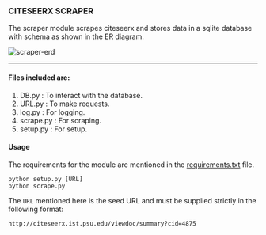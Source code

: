 ### CITESEERX SCRAPER 

The scraper module scrapes citeseerx and stores data in a sqlite database with schema as shown in the ER diagram.

![scraper-erd](https://cloud.githubusercontent.com/assets/6378532/23202734/5aaf04ec-f905-11e6-8f10-062fe50cb5c6.png)


----
#### Files included are:
1. DB.py : To interact with the database.
2. URL.py : To make requests.
3. log.py : For logging.
4. scrape.py : For scraping.
5. setup.py : For setup.


#### Usage

The requirements for the module are mentioned in the [requirements.txt](https://github.com/aedorado/citation-context-analysis/blob/master/scraper/requirements.txt) file.

    python setup.py [URL]
    python scrape.py

The `URL` mentioned here is the seed URL and must be supplied strictly in the following format:

    http://citeseerx.ist.psu.edu/viewdoc/summary?cid=4875 